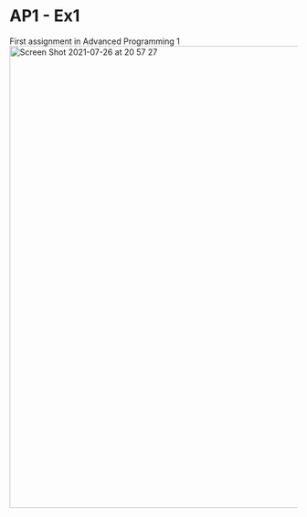 # AP1 - Ex1
First assignment in Advanced Programming 1
<img width="809" alt="Screen Shot 2021-07-26 at 20 57 27" src="https://user-images.githubusercontent.com/60852129/127036317-26f6ac19-e6ae-4377-b72c-5dff6fcb0145.png">

